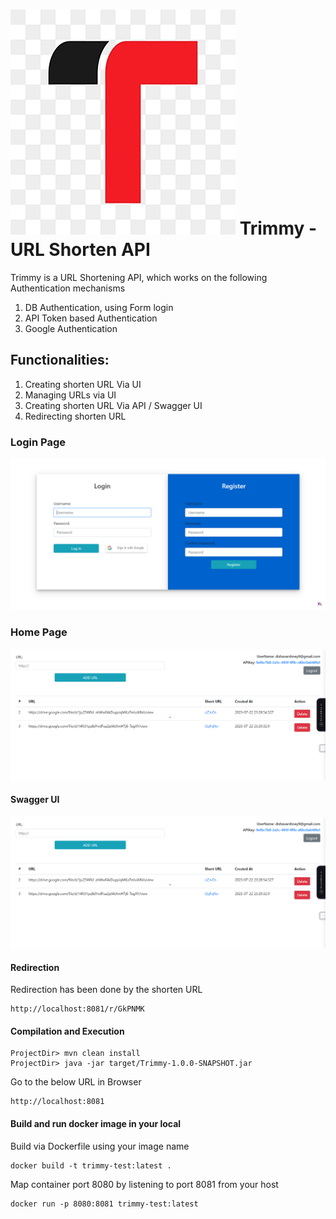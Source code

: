 # ![](images/logo_128.png) **Trimmy - URL Shorten API**

Trimmy is a URL Shortening API, which works on the following Authentication mechanisms

1. DB Authentication, using Form login
2. API Token based Authentication
3. Google Authentication

## Functionalities:

1. Creating shorten URL Via UI
2. Managing URLs via UI
3. Creating shorten URL Via API / Swagger UI
4. Redirecting shorten URL

### Login Page

![](images/Login.png)

### Home Page

![](images/HomePage.png)

#### Swagger UI

![](images/HomePage.png)

#### Redirection

Redirection has been done by the shorten URL

```
http://localhost:8081/r/GkPNMK
```

#### Compilation and Execution

```
ProjectDir> mvn clean install
ProjectDir> java -jar target/Trimmy-1.0.0-SNAPSHOT.jar
```

Go to the below URL in Browser

```
http://localhost:8081
```

#### Build and run docker image in your local

Build via Dockerfile using your image name
```
docker build -t trimmy-test:latest .
```
Map container port 8080 by listening to port 8081 from your host
```
docker run -p 8080:8081 trimmy-test:latest
```
